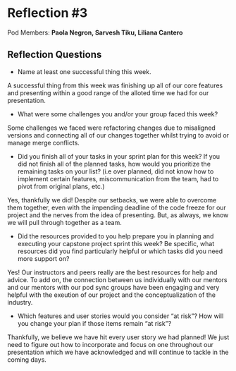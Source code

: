 # Reflection #3

Pod Members: **Paola Negron, Sarvesh Tiku, Liliana Cantero**

## Reflection Questions

* Name at least one successful thing this week.

 A successful thing from this week was finishing up all of our core features and presenting within a good range of the alloted time we had for our presentation.

* What were some challenges you and/or your group faced this week?

 Some challenges we faced were refactoring changes due to misaligned versions and connecting all of our changes together whilst trying to avoid or manage merge conflicts. 

* Did you finish all of your tasks in your sprint plan for this week? If you did not finish all of the planned tasks, how would you prioritize the remaining tasks on your list?  (i.e over planned, did not know how to implement certain features, miscommunication from the team, had to pivot from original plans, etc.)

 Yes, thankfully we did! Despite our setbacks, we were able to overcome them together, even with the impending deadline of the code freeze for our project and the nerves from the idea of presenting. But, as always, we know we will pull through together as a team.

* Did the resources provided to you help prepare you in planning and executing your capstone project sprint this week? Be specific, what resources did you find particularly helpful or which tasks did you need more support on?

 Yes! Our instructors and peers really are the best resources for help and advice. To add on, the connection between us individually with our mentors and our mentors with our pod sync groups have been engaging and very helpful with the exeution of our project and the conceptualization of the industry.

* Which features and user stories would you consider “at risk”? How will you change your plan if those items remain “at risk”?

 Thankfully, we believe we have hit every user story we had planned! We just need to figure out how to incorporate and focus on one throughout our presentation which we have acknowledged and will continue to tackle in the coming days.
